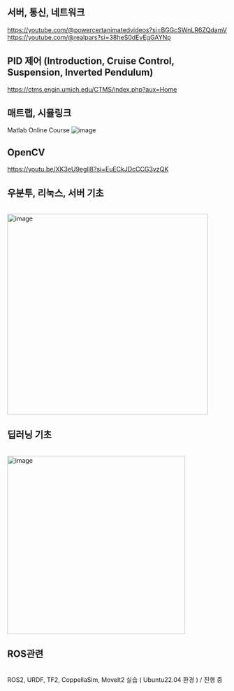 
## 서버, 통신, 네트워크
https://youtube.com/@powercertanimatedvideos?si=BGGcSWnLR6ZQdamV <br>
https://youtube.com/@realpars?si=38heS0dEvEgGAYNp

## PID 제어 (Introduction, Cruise Control, Suspension, Inverted Pendulum)
https://ctms.engin.umich.edu/CTMS/index.php?aux=Home

## 매트랩, 시뮬링크
Matlab Online Course
![image](https://github.com/user-attachments/assets/7383d8d1-b156-4757-8dc4-16736583f739)

## OpenCV
https://youtu.be/XK3eU9egll8?si=EuECkJDcCCG3vzQK

## 우분투, 리눅스, 서버 기초
<br>
<img width="459" alt="image" src="https://github.com/user-attachments/assets/b62f3441-8f30-4cb8-8ecb-43996596dcb7" />

## 딥러닝 기초
<br>
<img width="407" alt="image" src="https://github.com/user-attachments/assets/51048e21-0c83-4fc3-ba81-1c093221c9de" />

## ROS관련
<br>
ROS2, URDF, TF2, CoppellaSim, Movelt2 실습 ( Ubuntu22.04 환경 ) / 진행 중
